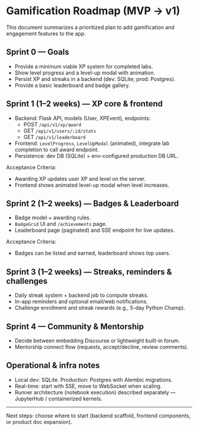 # Gamification Roadmap (MVP → v1)

This document summarizes a prioritized plan to add gamification and engagement features to the app.

## Sprint 0 — Goals
- Provide a minimum viable XP system for completed labs.
- Show level progress and a level-up modal with animation.
- Persist XP and streaks in a backend (dev: SQLite; prod: Postgres).
- Provide a basic leaderboard and badge gallery.

## Sprint 1 (1–2 weeks) — XP core & frontend
- Backend: Flask API, models (User, XPEvent), endpoints:
  - POST `/api/v1/xp/award`
  - GET `/api/v1/users/:id/stats`
  - GET `/api/v1/leaderboard`
- Frontend: `LevelProgress`, `LevelUpModal` (animated), integrate lab completion to call award endpoint.
- Persistence: dev DB (SQLite) + env-configured production DB URL.

Acceptance Criteria:
- Awarding XP updates user XP and level on the server.
- Frontend shows animated level-up modal when level increases.

## Sprint 2 (1–2 weeks) — Badges & Leaderboard
- Badge model + awarding rules.
- `BadgeGrid` UI and `/achievements` page.
- Leaderboard page (paginated) and SSE endpoint for live updates.

Acceptance Criteria:
- Badges can be listed and earned, leaderboard shows top users.

## Sprint 3 (1–2 weeks) — Streaks, reminders & challenges
- Daily streak system + backend job to compute streaks.
- In-app reminders and optional email/web notifications.
- Challenge enrollment and streak rewards (e.g., 5-day Python Champ).

## Sprint 4 — Community & Mentorship
- Decide between embedding Discourse or lightweight built-in forum.
- Mentorship connect flow (requests, accept/decline, review comments).

## Operational & infra notes
- Local dev: SQLite. Production: Postgres with Alembic migrations.
- Real-time: start with SSE, move to WebSocket when scaling.
- Runner architecture (notebook execution) described separately — JupyterHub / containerized kernels.

---

Next steps: choose where to start (backend scaffold, frontend components, or product doc expansion).